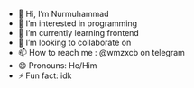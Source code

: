 - 👋 Hi, I’m Nurmuhammad
- 👀 I’m interested in programming
- 🌱 I’m currently learning frontend
- 💞️ I’m looking to collaborate on 
- 📫 How to reach me : @wmzxcb on telegram
- 😄 Pronouns: He/Him
- ⚡ Fun fact: idk

<!---
adxamov77/adxamov77 is a ✨ special ✨ repository because its `README.md` (this file) appears on your GitHub profile.
You can click the Preview link to take a look at your changes.
--->
